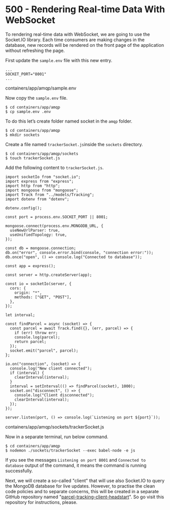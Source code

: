 # 500 - Rendering Real-time Data With WebSocket

To rendering real-time data with WebSocket, we are going to use the Socket.IO library. Each time consumers are making changes in the database, new records will be rendered on the front page of the application without refreshing the page.

First update the ```sample.env``` file with this new entry.

```
...
SOCKET_PORT="8001"
...
```
containers/app/amqp/sample.env

Now copy the ```sample.env``` file.

```
$ cd containers/app/amqp
$ cp sample.env .env
```

To do this let’s create folder named socket in the ```amqp``` folder.

```
$ cd containers/app/amqp
$ mkdir sockets
```

Create a file named ```trackerSocket.js```inside the ```sockets``` directory.

```
$ cd containers/app/amqp/sockets
$ touch trackerSocket.js
```

Add the following content to ```trackerSocket.js```.

```
import socketIo from "socket.io";
import express from "express";
import http from "http";
import mongoose from "mongoose";
import Track from "../models/Tracking";
import dotenv from "dotenv";

dotenv.config();

const port = process.env.SOCKET_PORT || 8001;

mongoose.connect(process.env.MONGODB_URL, {
  useNewUrlParser: true,
  useUnifiedTopology: true,
});

const db = mongoose.connection;
db.on("error", console.error.bind(console, "connection error:"));
db.once("open", () => console.log("Connected to database"));

const app = express();

const server = http.createServer(app);

const io = socketIo(server, {
  cors: {
    origin: "*",
    methods: ["GET", "POST"],
  },
});

let interval;

const findParcel = async (socket) => {
  const parcel = await Track.find({}, (err, parcel) => {
    if (err) throw err;
    console.log(parcel);
    return parcel;
  });
  socket.emit("parcel", parcel);
};

io.on("connection", (socket) => {
  console.log("New client connected");
  if (interval) {
    clearInterval(interval);
  }
  interval = setInterval(() => findParcel(socket), 1000);
  socket.on("disconnect", () => {
    console.log("Client disconnected");
    clearInterval(interval);
  });
});

server.listen(port, () => console.log(`Listening on port ${port}`));
```
containers/app/amqp/sockets/trackerSocket.js

Now in a separate terminal, run below command.

```
$ cd containers/app/amqp
$ nodemon ./sockets/trackerSocket --exec babel-node -e js
```

If you see the messages ```Listening on port 8001``` and ```Connected to database``` output of the command, it means the command is running successfully.

Next, we will create a so-called "client" that will use also Socket.IO to query the MongoDB database for live updates. However, to practise the clean code policies and to separate concerns, this will be created in a separate GitHub repository named "[parcel-tracking-client-headstart](https://github.com/vanHeemstraSystems/parcel-tracking-client-headstart)". So go visit this repository for instructions, please.
